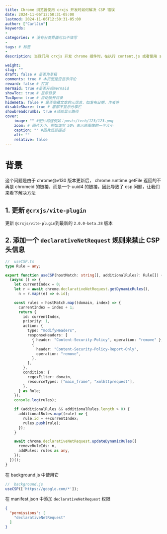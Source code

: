 ```yaml
---
title: Chrome 浏览器使用 crxjs 开发时如何解决 CSP 错误
date: 2024-11-06T12:50:31-05:00
lastmod: 2024-11-06T12:50:31-05:00
author: ["CarlJin"]
keywords: 
- 
categories: # 没有分类界面可以不填写
- 
tags: # 标签
- 
description: 当我们用 crxjs 开发 chrome 插件时，在执行 content.js 或者使用 scripting.registerContentScripts 来注入代码到页面中时遇到 csp 问题如何处理

weight:
slug: ""
draft: false # 是否为草稿
comments: true # 本页面是否显示评论
reward: false # 打赏
mermaid: true #是否开启mermaid
showToc: true # 显示目录
TocOpen: true # 自动展开目录
hidemeta: false # 是否隐藏文章的元信息，如发布日期、作者等
disableShare: true # 底部不显示分享栏
showbreadcrumbs: true #顶部显示路径
cover:
    image: "" #图片路径例如：posts/tech/123/123.png
    zoom: # 图片大小，例如填写 50% 表示原图像的一半大小
    caption: "" #图片底部描述
    alt: ""
    relative: false
---
```


# 背景
这个问题是由于 chrome@v130 版本更新后， chrome.runtime.getFile 返回的不再是 chromeid 的链接，而是一个 uuid4 的链接，因此导致了 csp 问题，让我们来看下解决方法

## 1. 更新 `@crxjs/vite-plugin`
更新 `@crxjs/vite-plugin`到最新的 `2.0.0-beta.28` 版本

## 2. 添加一个 `declarativeNetRequest` 规则来禁止 CSP 头信息

```typescript
//  useCSP.ts
type Rule = any;

export function useCSP(hostMatch: string[], additionalRules?: Rule[]) {
  (async () => {
    let currentIndex = 0;
    let r = await chrome.declarativeNetRequest.getDynamicRules(),
      n = r.map((e) => e.id);

    const rules = hostMatch.map((domain, index) => {
      currentIndex = index + 1;
      return {
        id: currentIndex,
        priority: 1,
        action: {
          type: "modifyHeaders",
          responseHeaders: [
            { header: "Content-Security-Policy", operation: "remove" },
            {
              header: "Content-Security-Policy-Report-Only",
              operation: "remove",
            },
          ],
        },
        condition: {
          regexFilter: domain,
          resourceTypes: ["main_frame", "xmlhttprequest"],
        },
      } as Rule;
    });
    console.log(rules);

    if (additionalRules && additionalRules.length > 0) {
      additionalRules.map((rule) => {
        rule.id = ++currentIndex;
        rules.push(rule);
      });
    }

    await chrome.declarativeNetRequest.updateDynamicRules({
      removeRuleIds: n,
      addRules: rules as any,
    });
  })();
}
```

在 background.js 中使用它
```typescript
//  background.js
useCSP(['https://google.com/*']);
```

在 manifest.json 中添加 `declarativeNetRequest` 权限
```json
{
  "permissions": [
    "declarativeNetRequest"
  ]
}
```

